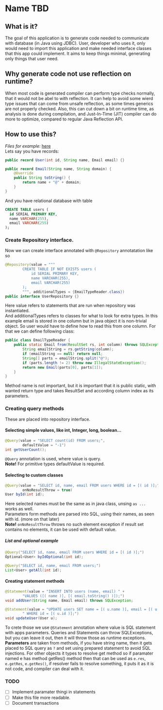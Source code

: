 # Name TBD
## What is it?
The goal of this application is to generate code needed to 
communicate with database (in Java using JDBC). User, developer who 
uses it, only would need to import this application and make needed 
interface classes that this app could implement. It aims to keep things minimal, 
generating only things that user need.
## Why generate code not use reflection on runtime?
When most code is generated compiler can perform type checks normally, 
that it would not be abel to with reflection. It can help to avoid some wierd 
type issues that can come from unsafe reflection, as some times generics are 
not properly checked. Also, this can cut down a bit on runtime time, as analysis is 
done during compilation, and Just-In-Time (JIT) compiler can do more to optimize, 
compared to regular Java Reflection API.
## How to use this?
*Files for example:* [here](/src/test/java/me/gregorsomething/example)  
Lets say you have records:
```java filename=User.java
public record User(int id, String name, Email email) {}
```
```java filename=Email.java
public record Email(String name, String domain) {
    @Override
    public String toString() {
        return name + "@" + domain;
    }
}
```
And you have relational database with table
```sql
CREATE TABLE users (
  id SERIAL PRIMARY KEY,
  name VARCHAR(255),
  email VARCHAR(255)
);
```
### Create Repository interface.
Now we can create interface annotated with `@Repository` annotatation like so
```java filename=UserRepository.java
@Repository(value = """
        CREATE TABLE IF NOT EXISTS users (
            id SERIAL PRIMARY KEY,
            name VARCHAR(255),
            email VARCHAR(255)
        );
        """, additionalTypes = {EmailTypeReader.class})
public interface UserRepository {}
```
Here value refers to statements that are run when repository was instantiated.  
And additionalTypes refers to classes for what to look for extra types. 
In this example email is stored in one column but in java object it is non-trivial object.
So user would have to define how to read this from one column. For that we can define following class:
```java filename=EmailTypeReader.java
public class EmailTypeReader {
    public static Email from(ResultSet rs, int column) throws SQLException {
        String emailString = rs.getString(column);
        if (emailString == null) return null;
        String[] parts = emailString.split("@");
        if (parts.length != 2) throw new IllegalStateException();
        return new Email(parts[0], parts[1]);
    }
}
```
Method name is not important, but it is important that it is public static, with wanted 
return type and takes ResultSet and according column index as its parameters.
### Creating query methods
These are placed into repository interface.
#### Selecting simple values, like int, Integer, long, boolean...
```java
@Query(value = "SELECT count(id) FROM users;", 
        defaultValue = "-1")
int getUserCount();
```
`@Query` annotation is used, where value is query.  
**Note!** For primitive types defaultValue is required.
#### Selecting to custom classes
```java
@Query(value = "SELECT id, name, email FROM users WHERE id = [( id )];",
        onNoResultThrow = true)
User byId(int id);
```
Here selected names must be the same as in java class, unsing `as ...` works as well.  
Parameters form methods are parsed into SQL, using their names, as seen with id. (more on that later)  
**Note!** `onNoResultThrow` throws no such element exception if result set contains no elements, 
it can be used with default value.  
##### List and optional example
```java
@Query("SELECT id, name, email FROM users WHERE id = [( id )];")
Optional<User> byIdOptional(int id);

@Query("SELECT id, name, email FROM users;")
List<User> getAll(int id);
```
#### Creating statement methods
```java
@Statement(value = "INSERT INTO users (name, email) " +
        "VALUES ([( name )], [( email.toString() )]);")
void addUser(String name, Email email) throws SQLException;

@Statement(value = "UPDATE users SET name = [( u.name )], email = [( u.email().toString() )] " + 
        " WHERE id = [( u.id )];")
void updateUser(User u);
```
To crete those we use `@Statement` annotation where value is SQL statement with apps parameters. 
Queries and Statements can throw SQLExceptions, but you can leave it out, 
then it will throw those as runtime exceptions.  
**Parameters** are taken from methods, if you have string name, then it gets placed to SQL query as `?` 
and set using prepared statement to avoid SQL injections. For other objects it types 
to resolve get method so if paramater named e has method getRes() method then that 
can be used as `e.res`, `e.getRes`, `e.getRes()`, if resolver fails to resolve 
something, it puts it as it is not code, and compiler can deal with it.

### TODO
- [ ] Implement paramater thingi in statements
- [ ] Make this file more readable.
- [ ] Document transactions

